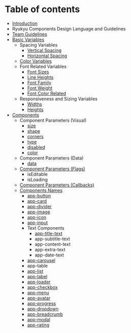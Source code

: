 # Table of contents

* [Introduction](README.md)
* Ryukyu Components Design Language and Guidelines
* [Team Guidelines](team-guidelines.md)
* [Basic Variables](basic-variables/README.md)
  * Spacing Variables
    * [Vertical Spacing](basic-variables/spacing-variables/vertical-spacing.md)
    * [Horizontal Spacing](basic-variables/spacing-variables/horizontal-spacing.md)
  * [Color Variables](basic-variables/color-variables.md)
  * Font Related Variables
    * [Font Sizes](basic-variables/font-related-variables/font-sizes.md)
    * [Line Heights](basic-variables/font-related-variables/line-heights.md)
    * [Font Family](basic-variables/font-related-variables/font-family.md)
    * [Font Weight](basic-variables/font-related-variables/font-weight.md)
    * [Font Color Related](basic-variables/font-related-variables/font-color-related.md)
  * Responsiveness and Sizing Variables
    * [Widths](basic-variables/responsiveness-and-sizing-variables/widths.md)
    * [Heights](basic-variables/responsiveness-and-sizing-variables/heights.md)
* [Components](components/README.md)
  * Component Parameters \(Visual\)
    * [size](components/component-parameters/size.md)
    * [shape](components/component-parameters/shape.md)
    * [corners](components/component-parameters/corners.md)
    * [type](components/component-parameters/type.md)
    * [disabled](components/component-parameters/disabled.md)
    * [color](components/component-parameters/color.md)
  * Component Parameters \(Data\)
    * [data](components/component-parameters-data/data.md)
  * [Component Parameters \(Flags\)](components/component-parameters-functional/README.md)
    * isEditable
    * isLoading
  * [Component Parameters \(Callbacks\)](components/untitled-1.md)
  * [Components Names](components/components-names/README.md)
    * [app-button](components/components-names/ri-button.md)
    * [app-card](components/components-names/ri-card.md)
    * [app-divider](components/components-names/app-divider.md)
    * [app-image](components/components-names/ri-image.md)
    * [app-icon](components/components-names/app-icon.md)
    * [app-input](components/components-names/app-input.md)
    * Text Components
      * [app-title-text](components/components-names/text-components/ri-title-text.md)
      * app-subtitle-text
      * app-content-text
      * app-extra-text
      * app-date-text
    * [app-carousel](components/components-names/app-carousel.md)
    * app-table
    * [app-list](components/components-names/app-list.md)
    * [app-label](components/components-names/app-label.md)
    * [app-loader](components/components-names/app-loader.md)
    * [app-checkbox](components/components-names/app-checkbox.md)
    * [app-menu](components/components-names/app-menu.md)
    * [app-avatar](components/components-names/app-avatar.md)
    * [app-progress](components/components-names/app-progress.md)
    * [app-dropdown](components/components-names/app-dropdown.md)
    * [app-breadcrumb](components/components-names/app-breadcrumb.md)
    * [app-modal](components/components-names/app-modal.md)
    * [app-rating](components/components-names/app-rating.md)

